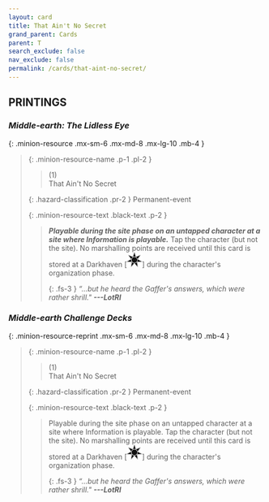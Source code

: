 ```yaml
---
layout: card
title: That Ain't No Secret
grand_parent: Cards
parent: T
search_exclude: false
nav_exclude: false
permalink: /cards/that-aint-no-secret/
---
```


## PRINTINGS


### _Middle-earth: The Lidless Eye_

{: .minion-resource .mx-sm-6 .mx-md-8 .mx-lg-10 .mb-4 }
> {: .minion-resource-name .p-1 .pl-2 }
> > <div class="hazard-mp">(1)</div>
> > <div class="card-name">That Ain't No Secret</div>
>
> {: .hazard-classification .pr-2 }
> Permanent-event
>
> {: .minion-resource-text .black-text .p-2 }
> > ***Playable during the site phase on an untapped character at a site where Information is playable.*** Tap the character (but not the site). No marshalling points are received until this card is stored at a Darkhaven <nobr>[<img src="/assets/images/dark-haven.svg">]</nobr> during the character's organization phase.   
> > 
> > {: .fs-3 } 
> > _“...but he heard the Gaffer's answers, which were rather shrill."_ ***---&#65279;LotRI*** 
> 

### _Middle-earth Challenge Decks_

{: .minion-resource-reprint .mx-sm-6 .mx-md-8 .mx-lg-10 .mb-4 }
> {: .minion-resource-name .p-1 .pl-2 }
> > <div class="hazard-mp">(1)</div>
> > <div class="card-name">That Ain't No Secret</div>
>
> {: .hazard-classification .pr-2 }
> Permanent-event
>
> {: .minion-resource-text .black-text .p-2 }
> > Playable during the site phase on an untapped character at a site where Information is playable. Tap the character (but not the site). No marshalling points are received until this card is stored at a Darkhaven <nobr>[<img src="/assets/images/dark-haven.svg">]</nobr> during the character's organization phase.   
> > 
> > {: .fs-3 } 
> > _“...but he heard the Gaffer's answers, which were rather shrill."_ ***---&#65279;LotRI*** 
> 
